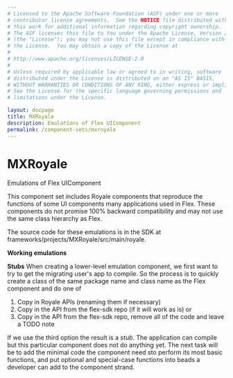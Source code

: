 ```yaml
---
# Licensed to the Apache Software Foundation (ASF) under one or more
# contributor license agreements.  See the NOTICE file distributed with
# this work for additional information regarding copyright ownership.
# The ASF licenses this file to You under the Apache License, Version 2.0
# (the "License"); you may not use this file except in compliance with
# the License.  You may obtain a copy of the License at
# 
# http://www.apache.org/licenses/LICENSE-2.0
# 
# Unless required by applicable law or agreed to in writing, software
# distributed under the License is distributed on an "AS IS" BASIS,
# WITHOUT WARRANTIES OR CONDITIONS OF ANY KIND, either express or implied.
# See the License for the specific language governing permissions and
# limitations under the License.

layout: docpage
title: MXRoyale
description: Emulations of Flex UIComponent
permalink: /component-sets/mxroyale
---
```


# MXRoyale

Emulations of Flex UIComponent

This component set includes Royale components that reproduce the functions of some UI components many applications used in Flex. These components do not promise 100% backward compatibility and may not use the same class hierarchy as Flex.

The source code for these emulations is in the SDK at frameworks/projects/MXRoyale/src/main/royale.

**Working emulations**



**Stubs**
When creating a lower-level emulation component, we first want to try to get the migrating user's app to compile. So the process is to quickly create a class of the same package name and class name as the Flex component and do one of 

1. Copy in Royale APIs (renaming them if necessary)
2. Copy in the API from the flex-sdk repo (if it will work as is) or
3. Copy in the API from the flex-sdk repo, remove all of the code and leave a TODO note

If we use the third option the result is a _stub_. The application can compile but this particular component does not do anything yet. The next task will be to add the minimal code the component need sto perform its most basic functions, and put optional and special-case functions into beads a developer can add to the component strand.



